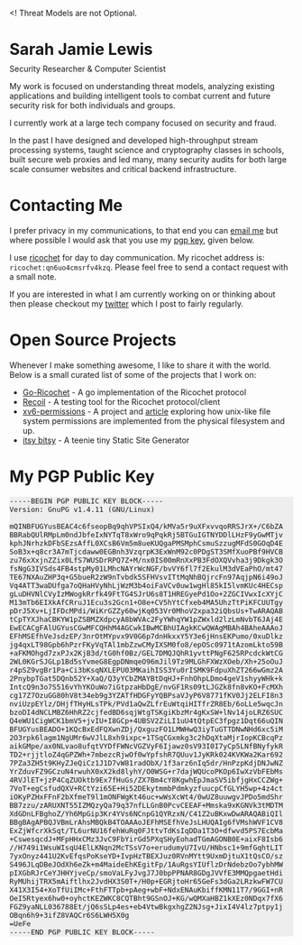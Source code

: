 <! Threat Models are not Optional. 


<!--Sarah Jamie Lewis is a security researcher and computer scientist based in Vancouver, Canada.
<!----->


# Sarah Jamie Lewis
<p style="margin-top:-10px;" class="text-muted byline">Security Researcher & Computer Scientist</p>

My work is focused on understanding threat models, analyzing existing applications and building intelligent tools to combat current and future security risk for both individuals and groups.

I currently work at a large tech company focused on security and fraud.

In the past I have designed and developed high-throughput stream processing systems, taught science and cryptography classes in schools, built secure web proxies and led many, many security audits for both large scale consumer websites and critical backend infrastructure.

# Contacting Me

I prefer privacy in my communications, to that end you can [email me](mailto://me@sarahjamielewis.com) but where possible I would ask that you use my <a href="#pgp">pgp key</a>, given below.

I use [ricochet](https://ricochet.im) for day to day communication. My ricochet address is: <code>ricochet:qn6uo4cmsrfv4kzq</code>. Please feel free to send a contact request with a small note.

If you are interested in what I am currently working on or thinking about then please checkout my
[twitter](https://twitter.com/SarahJamieLewis) which I post to fairly regularly.


# Open Source Projects

Whenever I make something awesome, I like to share it with the world. Below is a small
curated list of some of the projects that I work on:

* [Go-Ricochet](https://github.com/s-rah/go-ricochet) - A go implementation of the Ricochet protocol
* [Recoil](https://github.com/s-rah/recoil) - A testing tool for the Ricochet protocol/client
* [xv6-permissions](https://github.com/s-rah/xv6-permissions) - A project and [article](posts/file-system-permissions-and-xv6.html) exploring how unix-like file system permissions are implemented from the physical filesystem and up.
* [itsy bitsy](https://github.com/s-rah/itsybitsy) - A teenie tiny Static Site Generator

# My PGP Public Key

<pre class="a" id="pgp" style="background: #eee; font-size: 0.9em;">
-----BEGIN PGP PUBLIC KEY BLOCK-----
Version: GnuPG v1.4.11 (GNU/Linux)

mQINBFUGYusBEAC4c6fseopBq9qhVPSIxQ4/kMVa5r9uXFxvvqoRRSJrX+/C6bZA
BBRabQUlRMpLm0ndJbfeIxNYTqT8xWro9qPqkRj5BTGuIGTNYDDlLHzF9yGwMTjv
kphJNrhzkDFbSEzsAffL0XCsB6Vm5m8ueKUQgaPMSMphCsmuSzzugMFdS0GOqD4E
SoB3x+q8cr3A7mTjcdaww0EGBnh3VzqrpK3ExWnM92c0PDgST3SMfXuoPBf9HVCB
zu76xXxjnZZix0LfS7WUSDrRPQ7Z+M/nx0IS00mRnXxPB3FdOXQVvha3j9Dkgk3O
fsNgG3IVSds4FB4stpMy01LMhcNAYrWcNGF/bvVY6fl7f2EkulM3dVEaPhO/mt47
TE67NXAuZHP3q+G5bueR2zW9nTvbdk5SFHVsvITtMqNhBQjrcFn97AqjpN6i49oJ
Vq4ATT3waDUfga7oQHaHVyNhLjWzM3b4oiFaVCv0uw1wgHl85kI5lvmKUc4HECsp
gLuDHVNlCVyIzMWogkRrfk49FtTG4SJrU6s8T1HREGyePd1Oo+2ZGCIVwxIcXYjC
M13mTb6EIXkAfCRruJ1Ecu3s2Gcn1+O8e+CV5hYtCfxeb4MA5UhzTtPiKFCUUTgy
pDrJ5Xv+LjIFDcMPdi/WiKrGZZy60wjKq053Vr0MhoV2xpa32iQbsUs+TwARAQAB
tCpTYXJhaCBKYW1pZSBMZXdpcyA8bWVAc2FyYWhqYW1pZWxld2lzLmNvbT6JAj4E
EwECACgFAlUGYusCGwMFCQHhM4AGCwkIBwMCBhUIAgkKCwQWAgMBAh4BAheAAAoJ
EFhMSEfhVeJsdzEP/3nrOtMYpvx9V0G6p7dnHkxxY5Y3e6jHnsEKPumo/0xuDlkz
jg4qxLT98Gpb6hPzrFKyVqTAl1mbZzwCMyIXSM0fo8/epOSc0971tAzomLkto59B
+aFKMOhgd7zxPJx2KjB3d/tG0hf0Bz/GEL7DMQJQhR1yvttPNgF625RPcdckWtCG
2WL0KGrSJGLp1Bd5sYvmeG8EgpDNmqeO96mJil9Tz9MLGhFXWzXOeb/Xh+25oOuJ
r4pSZ9vgBr1Pa+Ci3bKsqNXLEPU03MKaihISS3Yu0rISMK9FdpuXhZT266wGmz2A
2PnybpTGat5DQnb52Y+XaQ/Q3yYCbZMAYBtDqHJ+FnhOhpLDmo4geV1shyyWHk+k
IntcQ9n3o7S516vYhYKOuWo7iGtpzaHbDgE/nvGF1Rs09tLJGZk8fn8vKO+FcMXh
cg17Z7OzuGG80hV8t34eb9g3YZATfHDGFyYQBPsaVJyP6V8771fKV0Jj2ELFI8n3
nviUzpEYlz/DHjfTHyHLsTPk/PVd1aQwZLfrEuWtqiHITfrZR8Eb/6oLLe5wqcJn
bzoDI4dNCLMBZ6HhRZ2cjfedBD6sqjWtgTSKgiKbzMr4gKxSW+lNv14joLRZ6SUC
Q4eWU1CigWCK1bmV5+jvIU+I8GCp+4UBSV2ZiLI1uU4tQtpEC3fpgz1Dqt66uQIN
BFUGYusBEADO+1KQcBxEdFQXwnZDj/QxguzFO1LMWHwQ3iyTuGTTDNwNHd6xc5iM
2O3rpk6lagm1NgUMr6wVJlL8xh9ixpc+1TSqCGxmkg3c2hDqXtaMjrIopKCBcqPz
aikGMpe/ax0NLvao8ufqtVYDfFWNcVGZVyF6Ijawz0sV93I0I7yCp5LNfBNyfykR
TD2+rjjtloZ4qGPZWh+7mbezcRjwOf0wYpfshR7QUuv1JyKRk024KVKWa2Kar692
7PZa3ZH5t9KHyZJeQiCz1J1D7vW81radObX/1f3arz6nIq5dr/HnPzpKdjDNJwNZ
YrZduvFZ9GCzuN4rwuhX0xX2kd8lyhY/O0WSG+r7dajWQUcoPKOp6IwXzVbFEbMs
4RVJlET+jzP4CqZUOktb9Ex7fHuGs/ZX7Bm4cY8KgwhEpJmaSV5ibfjgHxCCZWg+
7VoT+egCsfudQXV+RCtYzi65E+Hi52DEkytmmbPdmkyzfuucpCfGLYH5wp+4z4ct
iOKyPZHxFFnF2bXfmeT9l1mONFWgKt46uc+wWsXcWt4/0wUZ8uuwgvJPDo5mdShr
BB7zzu/zARUXNT55IZMQzyQa79q37nfLLGnB0PcvCEEAF+Mmska9xKGNVk3tMDTM
XdGDnLFBghoZ/Yh6MpGip3Kr4YVs6NCnpG1QYRzxN/C41Z2uBKxwDwARAQABiQIl
BBgBAgAPBQJVBmLrAhsMBQkB4TOAAAoJEFhMSEfhVeJsLHUQAIg6fVMshWVF1CV8
ExZjWfcrXkSqt/TL6urNU16fehWuRq0FJttvTdKsIqDDa1T3O+dfwvd5PS7EcbMa
+CswesqcdJ+MFpHHxCMz3JvC9FbYirGd5PXqSHyEohadTGmAGONB0E+aixF8Isb6
//H749i1WsuWIsqU4ElLKNqn2McTSsV7o+erudumyU7IvU/HNbsc1+9mfGqhtLIT
7yxOnyz441U2KvEfqsPoKseYD+IvpHzTBEXJuz0RVnMYtt9UxmDjtuX1tQsCO/sz
S496JLqDBeJOdXh6eZk+m4MaideEhKEgitFp/1AuRgsYIUflzDrNdebzOo7ybhMW
pIXGbRJrCeYJHHYjveCp/smoVaLFyJvgJ7J0bpPPNAR8GDgJVVfE3MMQpgaetHdi
RyMUhijTRX5mAiftlhx2JvdHX3S0T+/H0p+EGRjtoHr65GeFs3dGa2LRzkwFW7CU
X41X3I54+XoTfUiIMc+FthFTTpb+pAeg+wbF+NdxENAuKbiffKMN11T7/9GGI+nR
OeI5Rtyex6hw0+oyhctKEZWKC8CQTBht9GSnOJ+KG/wQMXaHBZ1kXEz0NDqx7fX6
FGZ9yaNLL036788Et/jQ6sSLp4es+eb4VtwBkgxhgZ2NJsg+JixI4V4lz7ptpy1j
OBqn6h9+3ifZ8VAQCr6S6LWH5X0g
=UeFe
-----END PGP PUBLIC KEY BLOCK-----
</pre>
